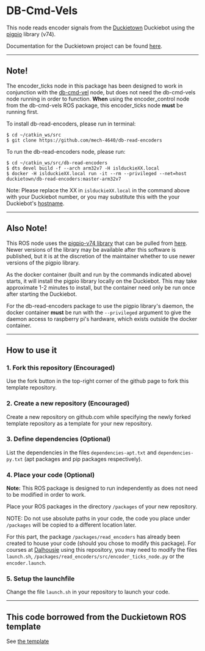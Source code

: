 # DB-Cmd-Vels
This node reads encoder signals from the [Duckietown](https://www.duckietown.org/) Duckiebot using the [pigpio](https://github.com/joan2937/pigpio) library (v74).

Documentation for the Duckietown project can be found [here](https://docs.duckietown.org/daffy/).

---
## Note!
The encoder_ticks node in this package has been designed to work in conjunction with the [db-cmd-vel](https://github.com/mech-4640/db-cmd-vel) node, but does not need the db-cmd-vels node running in order to function. 
**When** using the encoder_control node from the db-cmd-vels ROS package, 
this encoder_ticks node **must** be running first.


To install db-read-encoders, please run in terminal:

	$ cd ~/catkin_ws/src
	$ git clone https://github.com/mech-4640/db-read-encoders

To run the db-read-encoders node, please run:

	$ cd ~/catkin_ws/src/db-read-encoders
	$ dts devel build -f --arch arm32v7 -H islduckieXX.local
	$ docker -H islduckieXX.local run -it --rm --privileged --net=host duckietown/db-read-encoders:master-arm32v7

Note: Please replace the XX in `islduckieXX.local` in the command above with your Duckiebot number, or you may substitute this with the your Duckiebot's [hostname](https://docs.duckietown.org/DT19/opmanual_duckiebot/out/setup_duckiebot.html).

---

## Also Note!
This ROS node uses the [pigpio-v74 library](https://github.com/joan2937/pigpio) that can be pulled from [here](https://github.com/joan2937/pigpio).
Newer versions of the library may be available after this software is published, but it is at the discretion of the maintainer whether to use newer versions of the pigpio library.

As the docker container (built and run by the commands indicated above) starts, it will install the pigpio library locally on the Duckiebot. This may take approximate 1-2 minutes to install, but the container need only be run once after starting the Duckiebot.

For the db-read-encoders package to use the pigpio library's daemon, the docker container **must** be run with the `--privileged` argument to give the daemon access to raspberry pi's hardware, which exists outside the docker container.


---
	
## How to use it

### 1. Fork this repository (Encouraged)

Use the fork button in the top-right corner of the github page to fork this template repository.


### 2. Create a new repository (Encouraged)

Create a new repository on github.com while
specifying the newly forked template repository as
a template for your new repository.


### 3. Define dependencies (Optional)

List the dependencies in the files `dependencies-apt.txt` and
`dependencies-py.txt` (apt packages and pip packages respectively).


### 4. Place your code (Optional)

**Note:** This ROS package is designed to run independently as does not need to be modified in order to work.

Place your ROS packages in the directory `/packages` of
your new repository.

NOTE: Do not use absolute paths in your code,
the code you place under `/packages` will be copied to
a different location later.

For this part, the package `/packages/read_encoders` has already been created to house your code (should you chose to modify this package). For courses at [Dalhousie](https://www.dal.ca/faculty/engineering/mechanical.html) using this repository, you may need to modify the files `launch.sh`, `/packages/read_encoders/src/encoder_ticks_node.py` or the `encoder.launch`.


### 5. Setup the launchfile

Change the file `launch.sh` in your repository to launch your code.

---
## This code borrowed from the Duckietown ROS template
See [the template](https://github.com/duckietown/template-ros)
